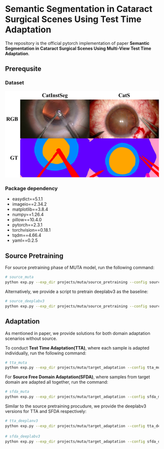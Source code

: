 # Semantic Segmentation in Cataract Surgical Scenes Using Test Time Adaptation
The repository is the official pytorch implementation of paper **Semantic Segmentation in Cataract Surgical Scenes Using Multi-View Test Time Adaptation**. 

## Prerequsite
### Dataset
![](https://github.com/liamheng/CAI-algorithms/blob/main/figs/anno_samples.png)

### Package dependency

- easydict==5.1.1
- imageio==2.34.2
- matplotlib==3.8.4
- numpy==1.26.4
- pillow==10.4.0
- pytorch==2.3.1
- torchvision==0.18.1
- tqdm==4.66.4
- yaml==0.2.5

## Source Pretraining
For source pretraining phase of MUTA model, run the following command:

```sh
# source_muta
python exp.py --exp_dir projects/muta/source_pretraining --config source_muta.yaml
```

Alternatively, we provide a script to pretrain deeplabv3 as the baseline:
```sh
# source_deeplabv3
python exp.py --exp_dir projects/muta/source_pretraining --config source_deeplabv3.yaml
```

## Adaptation
As mentioned in paper, we provide solutions for both domain adaptation scenarios without source.

To conduct **Test Time Adaptation(TTA)**, where each sample is adapted individually, run the following command:

```sh
# tta_muta
python exp.py --exp_dir projects/muta/target_adaptation --config tta_muta.yaml
```

For **Source Free Domain Adaptation(SFDA)**, where samples from target domain are adapted all together, run the command:

```sh
# sfda_muta
python exp.py --exp_dir projects/muta/target_adaptation --config sfda_muta.yaml
```

Similar to the source pretraining procudure, we provide the deeplabv3 versions for TTA and SFDA respectively:

```sh
# tta_deeplanv3
python exp.py --exp_dir projects/muta/target_adaptation --config tta_deeplabv3.yaml

# sfda_deeplabv3
python exp.py --exp_dir projects/muta/target_adaptation --config sfda_deeplabv3.yaml
```
